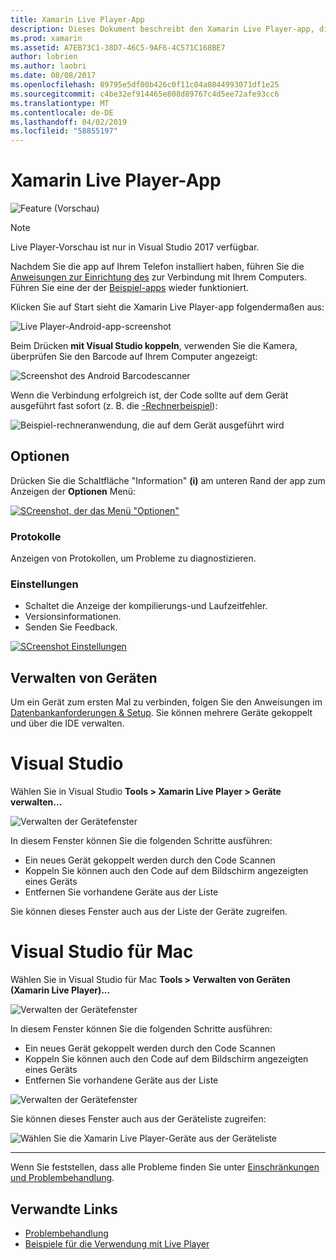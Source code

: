 ```yaml
---
title: Xamarin Live Player-App
description: Dieses Dokument beschreibt den Xamarin Live Player-app, die verwendet werden kann, für die Vorschau von codeänderungen auf Gerät live. Es wird erläutert, Setup, Beispiele, Protokolle, Einstellungen, die Verwaltung von Geräten und mehr.
ms.prod: xamarin
ms.assetid: A7EB73C1-38D7-46C5-9AF6-4C571C168BE7
author: lobrien
ms.author: laobri
ms.date: 08/08/2017
ms.openlocfilehash: 89795e5df00b426c0f11c04a0844993071df1e25
ms.sourcegitcommit: c4be32ef914465e808d89767c4d5ee72afe93cc6
ms.translationtype: MT
ms.contentlocale: de-DE
ms.lasthandoff: 04/02/2019
ms.locfileid: "58855197"
---
```

# <a name="xamarin-live-player-app"></a>Xamarin Live Player-App

![Feature (Vorschau)](~/media/shared/preview.png)

> [!NOTE]
> Live Player-Vorschau ist nur in Visual Studio 2017 verfügbar.

Nachdem Sie die app auf Ihrem Telefon installiert haben, führen Sie die [Anweisungen zur Einrichtung des](~/tools/live-player/install.md) zur Verbindung mit Ihrem Computers. Führen Sie eine der der [Beispiel-apps](~/tools/live-player/samples.md) wieder funktioniert.

Klicken Sie auf Start sieht die Xamarin Live Player-app folgendermaßen aus:

![Live Player-Android-app-screenshot](player-images/app-android-sml.png)

Beim Drücken **mit Visual Studio koppeln**, verwenden Sie die Kamera, überprüfen Sie den Barcode auf Ihrem Computer angezeigt:

![Screenshot des Android Barcodescanner](player-images/scan-android-sml.png)

Wenn die Verbindung erfolgreich ist, der Code sollte auf dem Gerät ausgeführt fast sofort (z. B. die [-Rechnerbeispiel](https://developer.xamarin.com/samples/mobile/LivePlayer/BasicCalculator)):

![Beispiel-rechneranwendung, die auf dem Gerät ausgeführt wird](player-images/basic-calculator-sml.png)

## <a name="options"></a>Optionen

Drücken Sie die Schaltfläche "Information" **(i)** am unteren Rand der app zum Anzeigen der **Optionen** Menü:

[![SCreenshot, der das Menü "Optionen"](player-images/options-sml.png)](player-images/options.png#lightbox)

### <a name="logs"></a>Protokolle

Anzeigen von Protokollen, um Probleme zu diagnostizieren.

### <a name="settings"></a>Einstellungen

- Schaltet die Anzeige der kompilierungs-und Laufzeitfehler.
- Versionsinformationen.
- Senden Sie Feedback.

[![SCreenshot Einstellungen](player-images/settings-sml.png)](player-images/settings.png#lightbox)

## <a name="managing-devices"></a>Verwalten von Geräten

Um ein Gerät zum ersten Mal zu verbinden, folgen Sie den Anweisungen im [Datenbankanforderungen & Setup](~/tools/live-player/install.md). Sie können mehrere Geräte gekoppelt und über die IDE verwalten.

# [<a name="visual-studio"></a>Visual Studio](#tab/windows)

Wählen Sie in Visual Studio **Tools > Xamarin Live Player > Geräte verwalten...**

![Verwalten der Gerätefenster](player-images/manage-tools-menu-vs.png)

In diesem Fenster können Sie die folgenden Schritte ausführen:

- Ein neues Gerät gekoppelt werden durch den Code Scannen
- Koppeln Sie können auch den Code auf dem Bildschirm angezeigten eines Geräts
- Entfernen Sie vorhandene Geräte aus der Liste

Sie können dieses Fenster auch aus der Liste der Geräte zugreifen.

# [<a name="visual-studio-for-mac"></a>Visual Studio für Mac](#tab/macos)

Wählen Sie in Visual Studio für Mac **Tools > Verwalten von Geräten (Xamarin Live Player)...**

![Verwalten der Gerätefenster](player-images/manage-tools-menu.png)

In diesem Fenster können Sie die folgenden Schritte ausführen:

- Ein neues Gerät gekoppelt werden durch den Code Scannen
- Koppeln Sie können auch den Code auf dem Bildschirm angezeigten eines Geräts
- Entfernen Sie vorhandene Geräte aus der Liste

![Verwalten der Gerätefenster](player-images/manage.png)

Sie können dieses Fenster auch aus der Geräteliste zugreifen:

![Wählen Sie die Xamarin Live Player-Geräte aus der Geräteliste](player-images/manage-device-menu.png)

-----

Wenn Sie feststellen, dass alle Probleme finden Sie unter [Einschränkungen und Problembehandlung](~/tools/live-player/troubleshooting.md).

## <a name="related-links"></a>Verwandte Links

- [Problembehandlung](~/tools/live-player/troubleshooting.md)
- [Beispiele für die Verwendung mit Live Player](https://developer.xamarin.com/samples/xamarin-live-player/all/)
